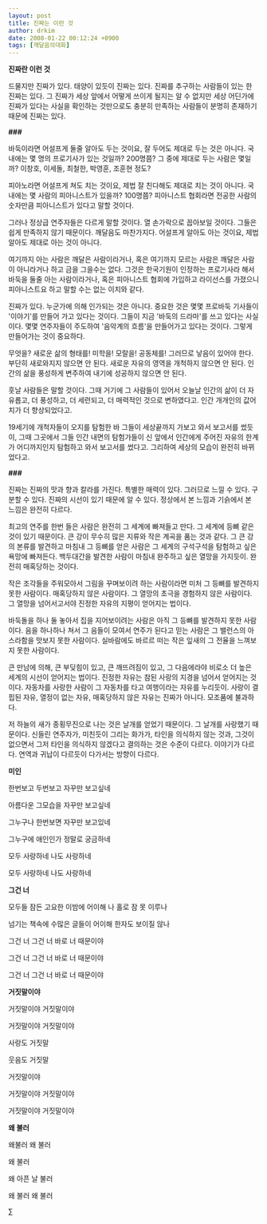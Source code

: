 ```yaml
---
layout: post
title: 진짜는 이런 것
author: drkim
date: 2008-01-22 00:12:24 +0900
tags: [깨달음의대화]
---
```

**진짜란 이런 것**

드물지만 진짜가 있다. 태양이 있듯이 진짜는 있다. 진짜를 추구하는 사람들이 있는 한 진짜는 있다. 그 진짜가 세상 앞에서 어떻게 쓰이게 될지는 알 수 없지만 세상 어딘가에 진짜가 있다는 사실을 확인하는 것만으로도 충분히 만족하는 사람들이 분명히 존재하기 때문에 진짜는 있다. 

**###**

바둑이라면 어설프게 둘줄 알아도 두는 것이요, 잘 두어도 제대로 두는 것은 아니다. 국내에는 몇 명의 프로기사가 있는 것일까? 200명쯤? 그 중에 제대로 두는 사람은 몇일까? 이창호, 이세돌, 최철한, 박영훈, 조훈현 정도? 

피아노라면 어설프게 쳐도 치는 것이요, 제법 잘 친다해도 제대로 치는 것이 아니다. 국내에는 몇 사람의 피아니스트가 있을까? 100명쯤? 피아니스트 협회라면 전공한 사람의 숫자만큼 피아니스트가 있다고 말할 것이다. 

그러나 정상급 연주자들은 다르게 말할 것이다. 열 손가락으로 꼽아보일 것이다. 그들은 쉽게 만족하지 않기 때문이다. 깨달음도 마찬가지다. 어설프게 알아도 아는 것이요, 제법 알아도 제대로 아는 것이 아니다. 

여기까지 아는 사람은 깨달은 사람이라거나, 혹은 여기까지 모르는 사람은 깨달은 사람이 아니라거나 하고 금을 그을수는 없다. 그것은 한국기원이 인정하는 프로기사라 해서 바둑을 둘줄 아는 사람이라거나, 혹은 피아니스트 협회에 가입하고 라이선스를 가졌으니 피아니스트요 하고 말할 수는 없는 이치와 같다. 

진짜가 있다. 누군가에 의해 인가되는 것은 아니다. 중요한 것은 몇몇 프로바둑 기사들이 '이야기'를 만들어 가고 있다는 것이다. 그들이 지금 '바둑의 드라마'를 쓰고 있다는 사실이다. 몇몇 연주자들이 주도하여 '음악계의 흐름'을 만들어가고 있다는 것이다. 그렇게 만들어가는 것이 중요하다. 

무엇을? 새로운 삶의 형태를! 미학을! 모랄을! 공동체를! 그러므로 낳음이 있어야 한다. 부단히 새로와지지 않으면 안 된다. 새로운 자유의 영역을 개척하지 않으면 안 된다. 인간의 삶을 풍성하게 변주하여 내기에 성공하지 않으면 안 된다. 

훗날 사람들은 말할 것이다. 그때 거기에 그 사람들이 있어서 오늘날 인간의 삶이 더 자유롭고, 더 풍성하고, 더 세련되고, 더 매력적인 것으로 변하였다고. 인간 개개인의 값어치가 더 향상되었다고. 

19세기에 개척자들이 오지를 탐험한 바 그들이 세상끝까지 가보고 와서 보고서를 썼듯이, 그때 그곳에서 그들 인간 내면의 탐험가들이 신 앞에서 인간에게 주어진 자유의 한계가 어디까지인지 탐험하고 와서 보고서를 썼다고. 그리하여 세상의 모습이 완전히 바뀌었다고.

**###**

진짜는 진짜의 맛과 향과 칼라를 가진다. 특별한 매력이 있다. 그러므로 느낄 수 있다. 구분할 수 있다. 진짜의 시선이 있기 때문에 알 수 있다. 정상에서 본 느낌과 기슭에서 본 느낌은 완전히 다르다. 

최고의 연주를 한번 들은 사람은 완전히 그 세계에 빠져들고 만다. 그 세계에 등뼈 같은 것이 있기 때문이다. 큰 강이 무수히 많은 지류와 작은 계곡을 품는 것과 같다. 그 큰 강의 본류를 발견하고 마침내 그 등뼈를 얻은 사람은 그 세계의 구석구석을 탐험하고 싶은 욕망에 빠져든다. 백두대간을 발견한 사람이 마침내 완주하고 싶은 열망을 가지듯이. 완전히 매혹당하는 것이다.

작은 조각들을 주워모아서 그림을 꾸며보이려 하는 사람이라면 미처 그 등뼈를 발견하지 못한 사람이다. 매혹당하지 않은 사람이다. 그 열망의 초극을 경험하지 않은 사람이다. 그 열망을 넘어서고서야 진정한 자유의 지평이 얻어지는 법이다.

바둑돌을 하나 둘 놓아서 집을 지어보이려는 사람은 아직 그 등뼈를 발견하지 못한 사람이다. 음을 하나하나 쳐서 그 음들이 모여서 연주가 된다고 믿는 사람은 그 밸런스의 아스라함을 맛보지 못한 사람이다. 실바람에도 바르르 떠는 작은 잎새의 그 전율을 느껴보지 못한 사람이다. 

큰 만남에 의해, 큰 부딪힘이 있고, 큰 깨뜨려짐이 있고, 그 다음에라야 비로소 더 높은 세계의 시선이 얻어지는 법이다. 진정한 자유는 참된 사랑의 지경을 넘어서 얻어지는 것이다. 자동차를 사랑한 사람이 그 자동차를 타고 여행이라는 자유를 누리듯이. 사랑이 결핍된 자유, 열정이 없는 자유, 매혹당하지 않은 자유는 진짜가 아니다. 모조품에 불과하다. 

저 하늘의 새가 종횡무진으로 나는 것은 날개를 얻었기 때문이다. 그 날개를 사랑했기 때문이다. 신들린 연주자가, 미친듯이 그리는 화가가, 타인을 의식하지 않는 것과, 그것이 없으면서 그저 타인을 의식하지 않겠다고 결의하는 것은 수준이 다르다. 이야기가 다르다. 연역과 귀납이 다르듯이 다가서는 방향이 다르다. 

**미인**

한번보고 두번보고 자꾸만 보고싶네 
              
아름다운 그모습을 자꾸만 보고싶네 
              
그누구나 한번보면 자꾸만 보고있네 
              
그누구에 애인인가 정말로 궁금하네 
              
모두 사랑하네 나도 사랑하네 
              
모두 사랑하네 나도 사랑하네 

**그건 너**

모두들 잠든 고요한 이밤에 어이해 나 홀로 잠 못 이루나 
              
넘기는 책속에 수많은 글들이 어이해 한자도 보이질 않나 
              
그건 너 그건 너 바로 너 때문이야 
              
그건 너 그건 너 바로 너 때문이야 
              
그건 너 그건 너 바로 너 때문이야 

**거짓말이야**

거짓말이야 거짓말이야 
              
거짓말이야 거짓말이야 
              
사랑도 거짓말 
              
웃음도 거짓말 
              
거짓말이야 
              
거짓말이야 거짓말이야 
              
거짓말이야 거짓말이야 

**왜 불러**

왜불러 왜 불러 
              
왜 불러 
              
왜 아픈 날 불러 
              
왜 불러 왜 불러 

∑
